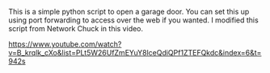 This is a simple python script to open a garage door. You can set this up using port forwarding to access over the web if you wanted. I modified this script from Network Chuck in this video.

https://www.youtube.com/watch?v=B_krqlk_cXo&list=PLt5W26UfZmEYuY8lceQdiQPf1ZTEFQkdc&index=6&t=942s

